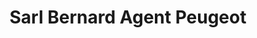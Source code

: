 ---
title: "Sarl Bernard Agent Peugeot"
url: /esquerdes/sarl-bernard-agent-peugeot/
shop: Autowerkstatt
---